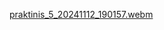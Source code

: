 [praktinis_5_20241112_190157.webm](https://github.com/user-attachments/assets/c8abf8f2-1c31-4917-9452-766aee5c15c2)
